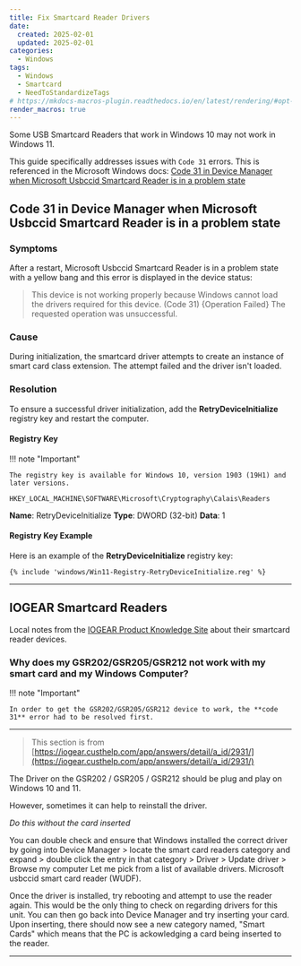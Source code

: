 ```yaml
---
title: Fix Smartcard Reader Drivers
date:
  created: 2025-02-01
  updated: 2025-02-01
categories:
  - Windows
tags:
  - Windows
  - Smartcard
  - NeedToStandardizeTags
# https://mkdocs-macros-plugin.readthedocs.io/en/latest/rendering/#opt-in-with-the-markdown-pages-header
render_macros: true
---
```


Some USB Smartcard Readers that work in Windows 10 may not work in Windows 11.

This guide specifically addresses issues with `Code 31` errors.  This is referenced in the Microsoft Windows docs: [Code 31 in Device Manager when Microsoft Usbccid Smartcard Reader is in a problem state](https://learn.microsoft.com/en-us/troubleshoot/windows-client/certificates-and-public-key-infrastructure-pki/code-31-device-manager-usbccid-smartcard-reader-problem)

## Code 31 in Device Manager when Microsoft Usbccid Smartcard Reader is in a problem state

### Symptoms

After a restart, Microsoft Usbccid Smartcard Reader is in a problem state with a yellow bang and this error is displayed in the device status:
> This device is not working properly because Windows cannot load the drivers required for this device. (Code 31)
> {Operation Failed}
> The requested operation was unsuccessful.

### Cause

During initialization, the smartcard driver attempts to create an instance of smart card class extension. The attempt failed and the driver isn't loaded.

### Resolution

To ensure a successful driver initialization, add the **RetryDeviceInitialize** registry key and restart the computer.

#### Registry Key

!!! note "Important"

    The registry key is available for Windows 10, version 1903 (19H1) and later versions.

`HKEY_LOCAL_MACHINE\SOFTWARE\Microsoft\Cryptography\Calais\Readers`

**Name**: RetryDeviceInitialize
**Type**: DWORD (32-bit)
**Data**: 1

#### Registry Key Example

Here is an example of the **RetryDeviceInitialize** registry key: 
```
{% include 'windows/Win11-Registry-RetryDeviceInitialize.reg' %}
```


<!--- Test including external pages in files from https://mkdocs-macros-plugin.readthedocs.io/en/stable/advanced/#including-external-files-in-pages --->

- - -

## IOGEAR Smartcard Readers

Local notes from the [IOGEAR Product Knowledge Site](https://iogear.custhelp.com/) about their smartcard reader devices.

### Why does my GSR202/GSR205/GSR212 not work with my smart card and my Windows Computer?

!!! note "Important"

    In order to get the GSR202/GSR205/GSR212 device to work, the **code 31** error had to be resolved first.

- - -

> This section is from [https://iogear.custhelp.com/app/answers/detail/a_id/2931/](https://iogear.custhelp.com/app/answers/detail/a_id/2931/)

<!--- from https://iogear.custhelp.com/app/answers/detail/a_id/2931/ --->

The Driver on the GSR202 / GSR205 / GSR212 should be plug and play on Windows 10 and 11. 

However, sometimes it can help to reinstall the driver. 

*Do this without the card inserted*

You can double check and ensure that Windows installed the correct driver by going into Device Manager > locate the smart card readers category and expand > double click the entry in that category > Driver > Update driver > Browse my computer Let me pick from a list of available drivers. Microsoft usbccid smart card reader (WUDF).

Once the driver is installed, try rebooting and attempt to use the reader again. This would be the only thing to check on regarding drivers for this unit.
You can then go back into Device Manager and try inserting your card. Upon inserting, there should now see a new category named, "Smart Cards" which means that the PC is ackowledging a card being inserted to the reader.

- - -
